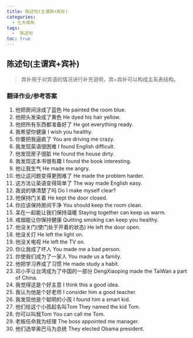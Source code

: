 ```yaml
---
title: 陈述句(主谓宾+宾补)
categories:
  - 七大体系
tags:
  -  陈述句
toc: true 
---
```


## 陈述句(主谓宾+宾补)

> 宾补用于对宾语的情况进行补充说明，宾+宾补可以构成主系表结构。

### 翻译作业/参考答案

1. 他把房间涂成了蓝色 He painted the room blue.
2. 他把头发染成了黄色 He dyed his hair yellow.
3. 他把所有东西都准备好了 He got	everything ready. 
4. 我希望你健康 I wish you healthy.
5. 你要把我逼疯了 You are driving	me crazy.
6. 我发现英语很困难 I found English difficult.
7. 他发现房子很脏 He found the house dirty.
8. 我发现这本书很有趣 I found the book interesting.
9.  他让我生气  He made me angry.
10. 他让这问题变得更困难了 He made the problem harder.
11. 这方法让英语变得简单了 The way made English easy.
12. 我说的够清楚了吗  Do I make myself clear?
13. 他保持门关着 He kept the door closed.
14. 你应该保持房间干净 You should keep the room clean.
15. 呆在一起能让我们保持温暖  Staying together can keep us warm.
16. 戒烟能让你保持健康  Quitting smoking can keep you healthy.
17. 他没关门(使门处于开着的状态) He left the door open.
18. 他没关灯 He left the light on.
19. 他没关电视 He left the TV on.
20. 你让我成了坏人 You made me a bad person.
21. 你使我们成为了一家人 You made us a family.
22. 他把学习养成了习惯 He made study a habit.
23. 邓小平让台湾成为了中国的一部分 DengXiaoping made  the TaiWan a part of China.
24. 我觉得这是个好主意 I think this a good idea.
25. 我认为他是个好老师  I consider him a good teacher.
26. 我发现他是个聪明的小孩 I found him  a smart kid.
27. 他们给这个小孩起名叫Tom They named the kid Tom.
28. 你可以叫我Tom You can call me Tom.
29. 老板任命我为经理 The  boss	appointed	me	manager.
30. 他们选举奥巴马为总统 They	elected	Obama	president.


